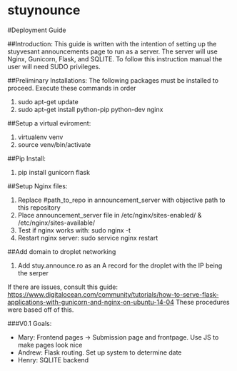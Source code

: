 # stuynounce

#Deployment Guide

##Introduction:
This guide is written with the intention of setting up the stuyvesant announcements page to run as a server. 
The server will use Nginx, Gunicorn, Flask, and SQLITE.
To follow this instruction manual the user will need SUDO privileges. 

##Preliminary Installations:
The following packages must be installed to proceed. Execute these commands in order
1. sudo apt-get update
2. sudo apt-get install python-pip python-dev nginx

##Setup a virtual eviroment:
1. virtualenv venv
2. source venv/bin/activate

##Pip Install:
1. pip install gunicorn flask

##Setup Nginx files:
1. Replace #path_to_repo in announcement_server with objective path to this repository
2. Place announcement_server file in /etc/nginx/sites-enabled/ & /etc/nginx/sites-available/
3. Test if nginx works with: sudo nginx -t
4. Restart nginx server: sudo service nginx restart

##Add domain to droplet networking
1. Add stuy.announce.ro as an A record for the droplet with the IP being the serper 

If there are issues, consult this guide: 
https://www.digitalocean.com/community/tutorials/how-to-serve-flask-applications-with-gunicorn-and-nginx-on-ubuntu-14-04
These procedures were based off of this.

###V0.1 Goals:
  * Mary: Frontend pages -> Submission page and frontpage. Use JS to make pages look nice 
  * Andrew: Flask routing. Set up system to determine date
  * Henry: SQLITE backend
